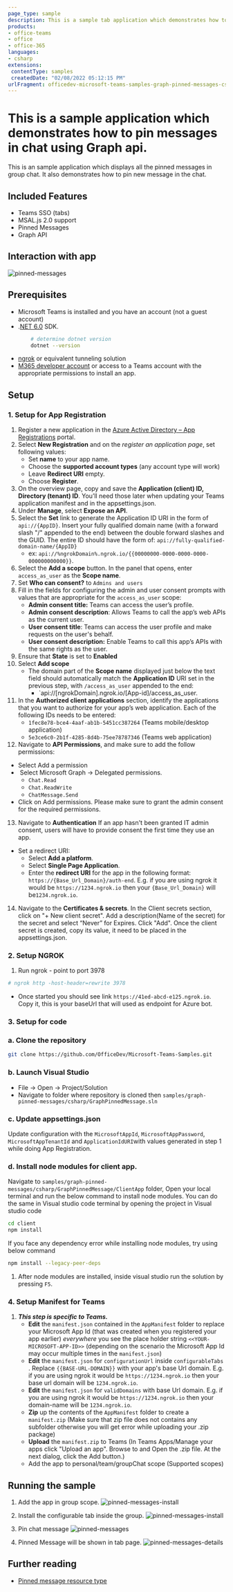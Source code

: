 ```yaml
---
page_type: sample
description: This is a sample tab application which demonstrates how to pin messages in chat using Graph api.
products:
- office-teams
- office
- office-365
languages:
- csharp
extensions:
 contentType: samples
 createdDate: "02/08/2022 05:12:15 PM"
urlFragment: officedev-microsoft-teams-samples-graph-pinned-messages-csharp
---
```


# This is a sample application which demonstrates how to pin messages in chat using Graph api.

This is an sample application which displays all the pinned messages in group chat. It also demonstrates how to pin new message in the chat.

## Included Features
* Teams SSO (tabs)
* MSAL.js 2.0 support
* Pinned Messages
* Graph API

## Interaction with app
![pinned-messages ](GraphPinnedMessage/Images/pinned-messages.gif)

## Prerequisites

- Microsoft Teams is installed and you have an account (not a guest account)
-  .[NET 6.0](https://dotnet.microsoft.com/en-us/download) SDK.
    ```bash
        # determine dotnet version
        dotnet --version
    ```
-  [ngrok](https://ngrok.com/) or equivalent tunneling solution
-  [M365 developer account](https://docs.microsoft.com/en-us/microsoftteams/platform/concepts/build-and-test/prepare-your-o365-tenant) or access to a Teams account with the appropriate permissions to install an app.

## Setup

### 1. Setup for App Registration

1. Register a new application in the [Azure Active Directory – App Registrations](https://go.microsoft.com/fwlink/?linkid=2083908) portal.
2. Select **New Registration** and on the *register an application page*, set following values:
    * Set **name** to your app name.
    * Choose the **supported account types** (any account type will work)
    * Leave **Redirect URI** empty.
    * Choose **Register**.
3. On the overview page, copy and save the **Application (client) ID, Directory (tenant) ID**. You’ll need those later when updating your Teams application manifest and in the appsettings.json.
4. Under **Manage**, select **Expose an API**. 
5. Select the **Set** link to generate the Application ID URI in the form of `api://{AppID}`. Insert your fully qualified domain name (with a forward slash "/" appended to the end) between the double forward slashes and the GUID. The entire ID should have the form of: `api://fully-qualified-domain-name/{AppID}`
    * ex: `api://%ngrokDomain%.ngrok.io/{{00000000-0000-0000-0000-000000000000}}`.
6. Select the **Add a scope** button. In the panel that opens, enter `access_as_user` as the **Scope name**.
7. Set **Who can consent?** to `Admins and users`
8. Fill in the fields for configuring the admin and user consent prompts with values that are appropriate for the `access_as_user` scope:
    * **Admin consent title:** Teams can access the user’s profile.
    * **Admin consent description**: Allows Teams to call the app’s web APIs as the current user.
    * **User consent title**: Teams can access the user profile and make requests on the user's behalf.
    * **User consent description:** Enable Teams to call this app’s APIs with the same rights as the user.
9. Ensure that **State** is set to **Enabled**
10. Select **Add scope**
    * The domain part of the **Scope name** displayed just below the text field should automatically match the **Application ID** URI set in the previous step, with `/access_as_user` appended to the end:
        * `api://[ngrokDomain].ngrok.io/[App-id]/access_as_user.
11. In the **Authorized client applications** section, identify the applications that you want to authorize for your app’s web application. Each of the following IDs needs to be entered:
    * `1fec8e78-bce4-4aaf-ab1b-5451cc387264` (Teams mobile/desktop application)
    * `5e3ce6c0-2b1f-4285-8d4b-75ee78787346` (Teams web application)
12. Navigate to **API Permissions**, and make sure to add the follow permissions:
-   Select Add a permission
-   Select Microsoft Graph -\> Delegated permissions.
    - `Chat.Read`
    - `Chat.ReadWrite`
    - `ChatMessage.Send`
-   Click on Add permissions. Please make sure to grant the admin consent for the required permissions.
13. Navigate to **Authentication**
    If an app hasn't been granted IT admin consent, users will have to provide consent the first time they use an app.
- Set a redirect URI:
    * Select **Add a platform**.
    * Select **Single Page Application**.
    * Enter the **redirect URI** for the app in the following format: `https://{Base_Url_Domain}/auth-end`. E.g. if you are using ngrok it would be `https://1234.ngrok.io` then your `{Base_Url_Domain}` will be`1234.ngrok.io`.
14.  Navigate to the **Certificates & secrets**. In the Client secrets section, click on "+ New client secret". Add a description(Name of the secret) for the secret and select “Never” for Expires. Click "Add". Once the client secret is created, copy its value, it need to be placed in the appsettings.json.


### 2. Setup NGROK
1) Run ngrok - point to port 3978

```bash
# ngrok http -host-header=rewrite 3978
```
- Once started you should see link  `https://41ed-abcd-e125.ngrok.io`. Copy it, this is your baseUrl that will used as endpoint for Azure bot.

### 3. Setup for code

### a. Clone the repository
   ```bash
   git clone https://github.com/OfficeDev/Microsoft-Teams-Samples.git
   ```

### b. Launch Visual Studio
   - File -> Open -> Project/Solution
   - Navigate to folder where repository is cloned then `samples/graph-pinned-messages/csharp/GraphPinnedMessage.sln`


### c. Update appsettings.json
Update configuration with the ```MicrosoftAppId```,  ```MicrosoftAppPassword```, ```MicrosoftAppTenantId``` and ```ApplicationIdURI```with values generated in step 1 while doing App Registration.

### d. Install node modules for client app. 

 Navigate to `samples/graph-pinned-messages/csharp/GraphPinnedMessage/ClientApp` folder, Open your local terminal and run the below command to install node modules. You can do the same in Visual studio code terminal by opening the project in Visual studio code 

```bash
cd client
npm install
```

If you face any dependency error while installing node modules, try using below command

```bash
npm install --legacy-peer-deps
```

1) After node modules are installed, inside visual studio run the solution by pressing `F5`.

### 4. Setup Manifest for Teams
1) __*This step is specific to Teams.*__
    - **Edit** the `manifest.json` contained in the  `AppManifest` folder to replace your Microsoft App Id (that was created when you registered your app earlier) *everywhere* you see the place holder string `<<YOUR-MICROSOFT-APP-ID>>` (depending on the scenario the Microsoft App Id may occur multiple times in the `manifest.json`)
    - **Edit** the `manifest.json` for `configurationUrl` inside `configurableTabs` . Replace `{{BASE-URL-DOMAIN}}` with your app's base Url domain. E.g. if you are using ngrok it would be `https://1234.ngrok.io` then your base url domain will be `1234.ngrok.io`.
    - **Edit** the `manifest.json` for `validDomains` with base Url domain. E.g. if you are using ngrok it would be `https://1234.ngrok.io` then your domain-name will be `1234.ngrok.io`.
    - **Zip** up the contents of the `AppManifest` folder to create a `manifest.zip` (Make sure that zip file does not contains any subfolder otherwise you will get error while uploading your .zip package)
    - **Upload** the `manifest.zip` to Teams (In Teams Apps/Manage your apps click "Upload an app". Browse to and Open the .zip file. At the next dialog, click the Add button.)
    - Add the app to personal/team/groupChat scope (Supported scopes)

## Running the sample

1) Add the app in group scope.
![pinned-messages-install ](GraphPinnedMessage/Images/pin-message-installation.png)

1) Install the configurable tab inside the group.
![pinned-messages-install ](GraphPinnedMessage/Images/pin-message-config-page.png)

1) Pin chat message
![pinned-messages ](GraphPinnedMessage/Images/pin-chat-message.png)

1) Pinned Message will be shown in tab page.
![pinned-messages-details ](GraphPinnedMessage/Images/pinned-message.png)

## Further reading
- [Pinned message resource type](https://docs.microsoft.com/en-us/graph/api/chat-post-pinnedmessages?view=graph-rest-beta&tabs=csharp)